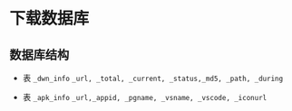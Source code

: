 下载数据库
==================

## 数据库结构
+ 表  `_dwn_info`
    `_url, _total, _current, _status,_md5, _path, _during`

+ 表  `_apk_info`
    `_url,_appid, _pgname, _vsname, _vscode, _iconurl`




